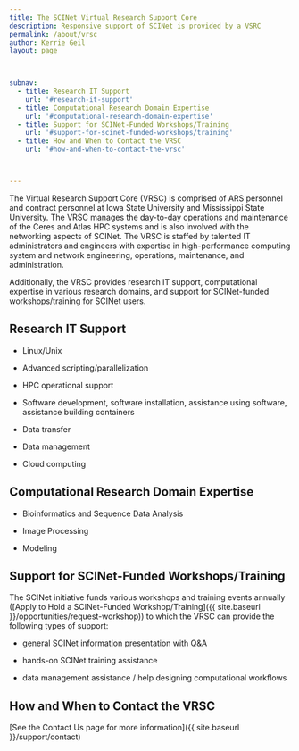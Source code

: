 ```yaml
---
title: The SCINet Virtual Research Support Core
description: Responsive support of SCINet is provided by a VSRC
permalink: /about/vrsc
author: Kerrie Geil
layout: page

 

subnav:
  - title: Research IT Support
    url: '#research-it-support'
  - title: Computational Research Domain Expertise
    url: '#computational-research-domain-expertise'
  - title: Support for SCINet-Funded Workshops/Training
    url: '#support-for-scinet-funded-workshops/training'
  - title: How and When to Contact the VRSC
    url: '#how-and-when-to-contact-the-vrsc'



---
```


The Virtual Research Support Core (VRSC) is comprised of ARS personnel and contract personnel at Iowa State University and Mississippi State University. The VRSC manages the day-to-day operations and maintenance of the Ceres and Atlas HPC systems and is also involved with the networking aspects of SCINet. The VRSC is staffed by talented IT administrators and engineers with expertise in high-performance computing system and network engineering, operations, maintenance, and administration.

Additionally, the VRSC provides research IT support, computational expertise in various research domains, and support for SCINet-funded workshops/training for SCINet users.


## Research IT Support

* Linux/Unix

* Advanced scripting/parallelization

* HPC operational support

* Software development, software installation, assistance using software, assistance building containers

* Data transfer

* Data management

* Cloud computing


## Computational Research Domain Expertise

* Bioinformatics and Sequence Data Analysis

* Image Processing

* Modeling


## Support for SCINet-Funded Workshops/Training
The SCINet initiative funds various workshops and training events annually ([Apply to Hold a SCINet-Funded Workshop/Training]({{ site.baseurl }}/opportunities/request-workshop)) to which the VRSC can provide the following types of support:

* general SCINet information presentation with Q&A

* hands-on SCINet training assistance

* data management assistance / help designing computational workflows



## How and When to Contact the VRSC

[See the Contact Us page for more information]({{ site.baseurl }}/support/contact)